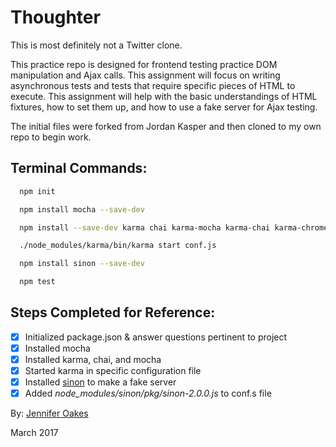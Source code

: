 # Thoughter

This is most definitely not a Twitter clone.

This practice repo is designed for frontend testing practice DOM manipulation and Ajax calls. This assignment will focus on writing asynchronous tests and tests that require specific pieces of HTML to execute. This assignment will help with the basic understandings of HTML fixtures, how to set them up, and how to use a fake server for Ajax testing.

The initial files were forked from Jordan Kasper and then cloned to my own repo to begin work.

## Terminal Commands:
```sh
  npm init

  npm install mocha --save-dev

  npm install --save-dev karma chai karma-mocha karma-chai karma-chrome-launcher

  ./node_modules/karma/bin/karma start conf.js

  npm install sinon --save-dev

  npm test
```

## Steps Completed for Reference:
- [x] Initialized package.json & answer questions pertinent to project
- [x] Installed mocha
- [x] Installed karma, chai, and mocha
- [x] Started karma in specific configuration file
- [x] Installed [sinon](http://sinonjs.org/releases/v2.0.0/fake-xhr-and-server/) to make a fake server
- [x] Added *node_modules/sinon/pkg/sinon-2.0.0.js* to conf.s file

By: [Jennifer Oakes](https://www.linkedin.com/in/jennifernicoleoakes/)

March 2017
